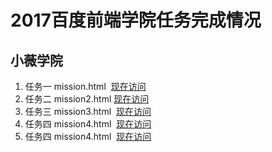 
# 2017百度前端学院任务完成情况
小薇学院
---------------
1. 任务一 mission.html  [现在访问](https://a294465800.github.io/baidu-mission/xiaowei/mission1.html)
2. 任务二 mission2.html  [现在访问](https://a294465800.github.io/baidu-mission/xiaowei/mission2.html)
3. 任务三 mission3.html  [现在访问](https://a294465800.github.io/baidu-mission/xiaowei/mission3.html)
4. 任务四 mission4.html  [现在访问](https://a294465800.github.io/baidu-mission/xiaowei/mission4.html)
5. 任务四 mission4.html  [现在访问](https://a294465800.github.io/baidu-mission/xiaowei/mission5.html)
